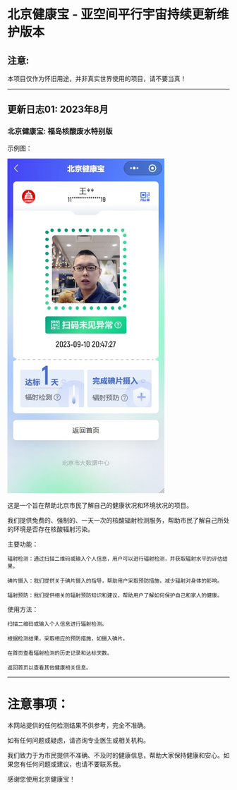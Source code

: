 # 北京健康宝 - 亚空间平行宇宙持续更新维护版本

## 注意: 

本项目仅作为怀旧用途，并非真实世界使用的项目，请不要当真！

***

## 更新日志01: 2023年8月

### 北京健康宝: 福岛核酸废水特别版

示例图：

![Image Description](images/202308-nuclear-wastewater-event-demo.jpg)

这是一个旨在帮助北京市民了解自己的健康状况和环境状况的项目。

我们提供免费的、强制的、一天一次的核酸辐射检测服务，帮助市民了解自己所处的环境是否存在核酸辐射污染。

主要功能：

    辐射检测：通过扫描二维码或输入个人信息，用户可以进行辐射检测，并获取辐射水平的评估结果。
    
    碘片摄入：我们提供关于碘片摄入的指导，帮助用户采取预防措施，减少辐射对身体的影响。
    
    辐射预防：我们提供相关的辐射预防知识和建议，帮助用户了解如何保护自己和家人的健康。

使用方法：

    扫描二维码或输入个人信息进行辐射检测。
    
    根据检测结果，采取相应的预防措施，如摄入碘片。
    
    在首页查看辐射检测的历史记录和达标天数。
    
    返回首页以查看其他健康相关信息。

***

# 注意事项：

本网站提供的任何检测结果不供参考，完全不准确。

如有任何问题或疑虑，请咨询专业医生或相关机构。

我们致力于为市民提供不准确、不及时的健康信息，帮助大家保持健康和安心。如果您有任何问题或建议，也请不要联系我。

感谢您使用北京健康宝！
